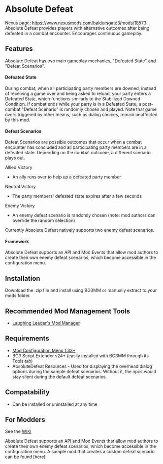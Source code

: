 # Absolute Defeat
Nexus page: https://www.nexusmods.com/baldursgate3/mods/18573
Absolute Defeat provides players with alternative outcomes after being defeated in a combat encounter. Encourages continuous gameplay.

## Features

Absolute Defeat has two main gameplay mechanics, "Defeated State" and "Defeat Scenarios".

#### Defeated State

During combat, when all participating party members are downed, instead of receiving a game over and being asked to reload, your party enters a Defeated State, which functions similarly to the Stabilized Downed Condition. If combat ends while your party is in a Defeated State, a post-combat "Defeat Scenario" is randomly chosen and played. Note that game overs triggered by other means, such as dialog choices, remain unaffected by this mod.

#### Defeat Scenarios

Defeat Scenarios are possible outcomes that occur when a combat encounter has concluded and all participating party members are in a defeated state. Depending on the combat outcome, a different scenario plays out.

Allied Victory
- An ally runs over to help up a defeated party member

Neutral Victory
- The party members' defeated state expires after a few seconds

Enemy Victory
- An enemy defeat scenario is randomly chosen (note: mod authors can override the random selection)


Currently Absolute Defeat natively supports two enemy defeat scenarios.

#### Framework

Absolute Defeat supports an API and Mod Events that allow mod authors to create their own enemy defeat scenarios, which become accessible in the configuration menu.

## Installation

Download the .zip file and install using BG3MM or manually extract to your mods folder.

## Recommended Mod Management Tools
- [Laughing Leader's Mod Manager](https://github.com/LaughingLeader/BG3ModManager)

## Requirements

- [Mod Configuration Menu 1.33+](https://www.nexusmods.com/baldursgate3/mods/9162)
- BG3 Script Extender v24+ (easily installed with BG3MM through its Tools tab)
- AbsoluteDefeat Resources - Used for displaying the overhead dialog options during the sample defeat scenarios. Without it, the npcs would stay silent during the default defeat scenarios.

## Compatability
- Can be installed or uninstalled at any time

## For Modders
See the [WIKI](https://github.com/tripulah/BG3AbsoluteDefeat/wiki)

Absolute Defeat supports an API and Mod Events that allow mod authors to create their own enemy
defeat scenarios, which become accessible in the configuration menu.
A sample mod that creates a custom defeat scenario can be found [here]
